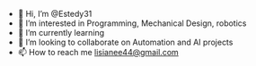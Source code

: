 - 👋 Hi, I’m @Estedy31
- 👀 I’m interested in Programming, Mechanical Design, robotics
- 🌱 I’m currently learning 
- 💞️ I’m looking to collaborate on Automation and AI projects
- 📫 How to reach me lisianee44@gmail.com

<!---
Estedy31/Estedy31 is a ✨ special ✨ repository because its `README.md` (this file) appears on your GitHub profile.
You can click the Preview link to take a look at your changes.
--->
